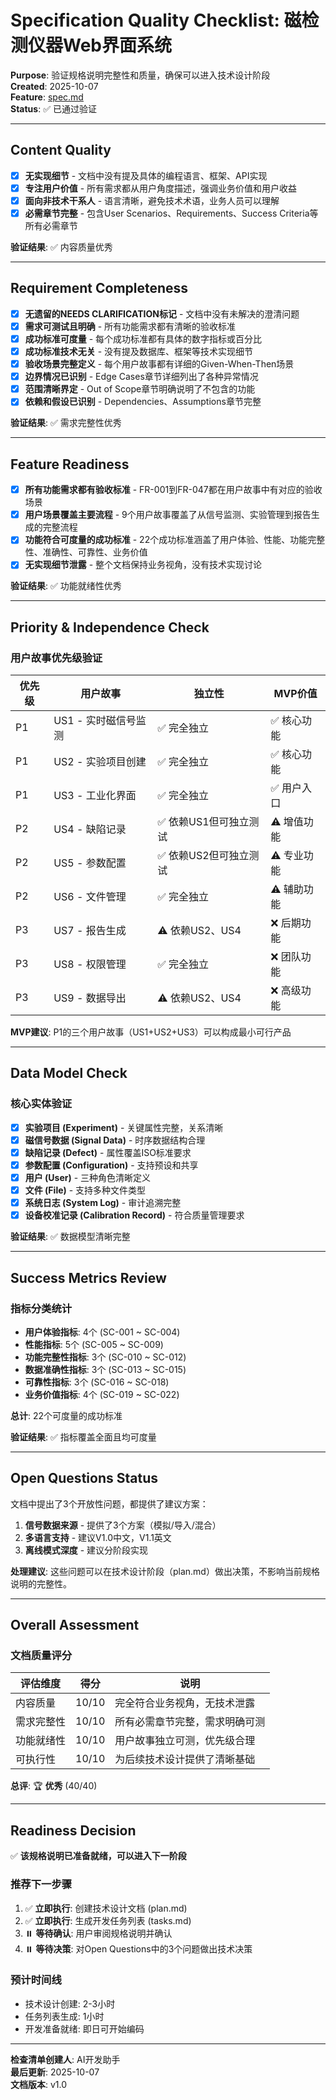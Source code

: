 # Specification Quality Checklist: 磁检测仪器Web界面系统

**Purpose**: 验证规格说明完整性和质量，确保可以进入技术设计阶段  
**Created**: 2025-10-07  
**Feature**: [spec.md](../spec.md)  
**Status**: ✅ 已通过验证

---

## Content Quality

- [x] **无实现细节** - 文档中没有提及具体的编程语言、框架、API实现
- [x] **专注用户价值** - 所有需求都从用户角度描述，强调业务价值和用户收益
- [x] **面向非技术干系人** - 语言清晰，避免技术术语，业务人员可以理解
- [x] **必需章节完整** - 包含User Scenarios、Requirements、Success Criteria等所有必需章节

**验证结果**: ✅ 内容质量优秀

---

## Requirement Completeness

- [x] **无遗留的NEEDS CLARIFICATION标记** - 文档中没有未解决的澄清问题
- [x] **需求可测试且明确** - 所有功能需求都有清晰的验收标准
- [x] **成功标准可度量** - 每个成功标准都有具体的数字指标或百分比
- [x] **成功标准技术无关** - 没有提及数据库、框架等技术实现细节
- [x] **验收场景完整定义** - 每个用户故事都有详细的Given-When-Then场景
- [x] **边界情况已识别** - Edge Cases章节详细列出了各种异常情况
- [x] **范围清晰界定** - Out of Scope章节明确说明了不包含的功能
- [x] **依赖和假设已识别** - Dependencies、Assumptions章节完整

**验证结果**: ✅ 需求完整性优秀

---

## Feature Readiness

- [x] **所有功能需求都有验收标准** - FR-001到FR-047都在用户故事中有对应的验收场景
- [x] **用户场景覆盖主要流程** - 9个用户故事覆盖了从信号监测、实验管理到报告生成的完整流程
- [x] **功能符合可度量的成功标准** - 22个成功标准涵盖了用户体验、性能、功能完整性、准确性、可靠性、业务价值
- [x] **无实现细节泄露** - 整个文档保持业务视角，没有技术实现讨论

**验证结果**: ✅ 功能就绪性优秀

---

## Priority & Independence Check

### 用户故事优先级验证

| 优先级 | 用户故事 | 独立性 | MVP价值 |
|--------|---------|--------|---------|
| P1 | US1 - 实时磁信号监测 | ✅ 完全独立 | ✅ 核心功能 |
| P1 | US2 - 实验项目创建 | ✅ 完全独立 | ✅ 核心功能 |
| P1 | US3 - 工业化界面 | ✅ 完全独立 | ✅ 用户入口 |
| P2 | US4 - 缺陷记录 | ✅ 依赖US1但可独立测试 | ⚠️ 增值功能 |
| P2 | US5 - 参数配置 | ✅ 依赖US2但可独立测试 | ⚠️ 专业功能 |
| P2 | US6 - 文件管理 | ✅ 完全独立 | ⚠️ 辅助功能 |
| P3 | US7 - 报告生成 | ⚠️ 依赖US2、US4 | ❌ 后期功能 |
| P3 | US8 - 权限管理 | ✅ 完全独立 | ❌ 团队功能 |
| P3 | US9 - 数据导出 | ⚠️ 依赖US2、US4 | ❌ 高级功能 |

**MVP建议**: P1的三个用户故事（US1+US2+US3）可以构成最小可行产品

---

## Data Model Check

### 核心实体验证

- [x] **实验项目 (Experiment)** - 关键属性完整，关系清晰
- [x] **磁信号数据 (Signal Data)** - 时序数据结构合理
- [x] **缺陷记录 (Defect)** - 属性覆盖ISO标准要求
- [x] **参数配置 (Configuration)** - 支持预设和共享
- [x] **用户 (User)** - 三种角色清晰定义
- [x] **文件 (File)** - 支持多种文件类型
- [x] **系统日志 (System Log)** - 审计追溯完整
- [x] **设备校准记录 (Calibration Record)** - 符合质量管理要求

**验证结果**: ✅ 数据模型清晰完整

---

## Success Metrics Review

### 指标分类统计

- **用户体验指标**: 4个 (SC-001 ~ SC-004)
- **性能指标**: 5个 (SC-005 ~ SC-009)
- **功能完整性指标**: 3个 (SC-010 ~ SC-012)
- **数据准确性指标**: 3个 (SC-013 ~ SC-015)
- **可靠性指标**: 3个 (SC-016 ~ SC-018)
- **业务价值指标**: 4个 (SC-019 ~ SC-022)

**总计**: 22个可度量的成功标准

**验证结果**: ✅ 指标覆盖全面且均可度量

---

## Open Questions Status

文档中提出了3个开放性问题，都提供了建议方案：

1. **信号数据来源** - 提供了3个方案（模拟/导入/混合）
2. **多语言支持** - 建议V1.0中文，V1.1英文
3. **离线模式深度** - 建议分阶段实现

**处理建议**: 这些问题可以在技术设计阶段（plan.md）做出决策，不影响当前规格说明的完整性。

---

## Overall Assessment

### 文档质量评分

| 评估维度 | 得分 | 说明 |
|---------|------|------|
| 内容质量 | 10/10 | 完全符合业务视角，无技术泄露 |
| 需求完整性 | 10/10 | 所有必需章节完整，需求明确可测 |
| 功能就绪性 | 10/10 | 用户故事独立可测，优先级合理 |
| 可执行性 | 10/10 | 为后续技术设计提供了清晰基础 |

**总评**: 🏆 **优秀** (40/40)

---

## Readiness Decision

✅ **该规格说明已准备就绪，可以进入下一阶段**

### 推荐下一步骤

1. ✅ **立即执行**: 创建技术设计文档 (plan.md)
2. ✅ **立即执行**: 生成开发任务列表 (tasks.md)
3. ⏸️ **等待确认**: 用户审阅规格说明并确认
4. ⏸️ **等待决策**: 对Open Questions中的3个问题做出技术决策

### 预计时间线

- 技术设计创建: 2-3小时
- 任务列表生成: 1小时
- 开发准备就绪: 即日可开始编码

---

**检查清单创建人**: AI开发助手  
**最后更新**: 2025-10-07  
**文档版本**: v1.0
